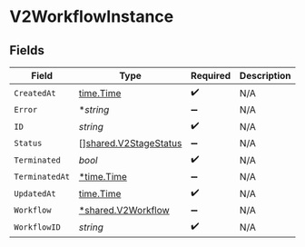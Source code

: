 # V2WorkflowInstance


## Fields

| Field                                                                 | Type                                                                  | Required                                                              | Description                                                           |
| --------------------------------------------------------------------- | --------------------------------------------------------------------- | --------------------------------------------------------------------- | --------------------------------------------------------------------- |
| `CreatedAt`                                                           | [time.Time](https://pkg.go.dev/time#Time)                             | :heavy_check_mark:                                                    | N/A                                                                   |
| `Error`                                                               | **string*                                                             | :heavy_minus_sign:                                                    | N/A                                                                   |
| `ID`                                                                  | *string*                                                              | :heavy_check_mark:                                                    | N/A                                                                   |
| `Status`                                                              | [][shared.V2StageStatus](../../../pkg/models/shared/v2stagestatus.md) | :heavy_minus_sign:                                                    | N/A                                                                   |
| `Terminated`                                                          | *bool*                                                                | :heavy_check_mark:                                                    | N/A                                                                   |
| `TerminatedAt`                                                        | [*time.Time](https://pkg.go.dev/time#Time)                            | :heavy_minus_sign:                                                    | N/A                                                                   |
| `UpdatedAt`                                                           | [time.Time](https://pkg.go.dev/time#Time)                             | :heavy_check_mark:                                                    | N/A                                                                   |
| `Workflow`                                                            | [*shared.V2Workflow](../../../pkg/models/shared/v2workflow.md)        | :heavy_minus_sign:                                                    | N/A                                                                   |
| `WorkflowID`                                                          | *string*                                                              | :heavy_check_mark:                                                    | N/A                                                                   |